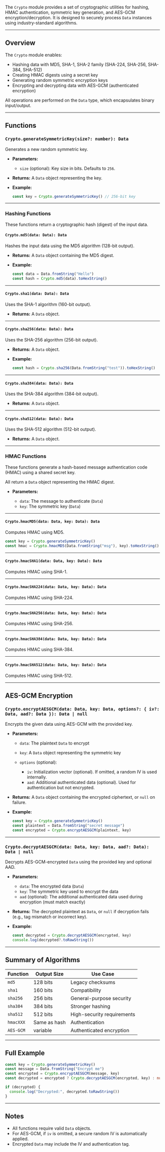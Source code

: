 The `Crypto` module provides a set of cryptographic utilities for hashing, HMAC authentication, symmetric key generation, and AES-GCM encryption/decryption. It is designed to securely process `Data` instances using industry-standard algorithms.

---

## Overview

The `Crypto` module enables:

* Hashing data with MD5, SHA-1, SHA-2 family (SHA-224, SHA-256, SHA-384, SHA-512)
* Creating HMAC digests using a secret key
* Generating random symmetric encryption keys
* Encrypting and decrypting data with AES-GCM (authenticated encryption)

All operations are performed on the `Data` type, which encapsulates binary input/output.

---

## Functions

### `Crypto.generateSymmetricKey(size?: number): Data`

Generates a new random symmetric key.

* **Parameters:**

  * `size` (optional): Key size in bits. Defaults to `256`.

* **Returns:** A `Data` object representing the key.

* **Example:**

  ```ts
  const key = Crypto.generateSymmetricKey() // 256-bit key
  ```

---

### Hashing Functions

These functions return a cryptographic hash (digest) of the input data.

#### `Crypto.md5(data: Data): Data`

Hashes the input data using the MD5 algorithm (128-bit output).

* **Returns:** A `Data` object containing the MD5 digest.

* **Example:**

  ```ts
  const data = Data.fromString("Hello")
  const hash = Crypto.md5(data).toHexString()
  ```

---

#### `Crypto.sha1(data: Data): Data`

Uses the SHA-1 algorithm (160-bit output).

* **Returns:** A `Data` object.

---

#### `Crypto.sha256(data: Data): Data`

Uses the SHA-256 algorithm (256-bit output).

* **Returns:** A `Data` object.

* **Example:**

  ```ts
  const hash = Crypto.sha256(Data.fromString("test")).toHexString()
  ```

---

#### `Crypto.sha384(data: Data): Data`

Uses the SHA-384 algorithm (384-bit output).

* **Returns:** A `Data` object.

---

#### `Crypto.sha512(data: Data): Data`

Uses the SHA-512 algorithm (512-bit output).

* **Returns:** A `Data` object.

---

### HMAC Functions

These functions generate a hash-based message authentication code (HMAC) using a shared secret key.

All return a `Data` object representing the HMAC digest.

* **Parameters:**

  * `data`: The message to authenticate (`Data`)
  * `key`: The symmetric key (`Data`)

---

#### `Crypto.hmacMD5(data: Data, key: Data): Data`

Computes HMAC using MD5.

```ts
const key = Crypto.generateSymmetricKey()
const hmac = Crypto.hmacMD5(Data.fromString("msg"), key).toHexString()
```

---

#### `Crypto.hmacSHA1(data: Data, key: Data): Data`

Computes HMAC using SHA-1.

---

#### `Crypto.hmacSHA224(data: Data, key: Data): Data`

Computes HMAC using SHA-224.

---

#### `Crypto.hmacSHA256(data: Data, key: Data): Data`

Computes HMAC using SHA-256.

---

#### `Crypto.hmacSHA384(data: Data, key: Data): Data`

Computes HMAC using SHA-384.

---

#### `Crypto.hmacSHA512(data: Data, key: Data): Data`

Computes HMAC using SHA-512.

---

## AES-GCM Encryption

### `Crypto.encryptAESGCM(data: Data, key: Data, options?: { iv?: Data, aad?: Data }): Data | null`

Encrypts the given data using AES-GCM with the provided key.

* **Parameters:**

  * `data`: The plaintext `Data` to encrypt
  * `key`: A `Data` object representing the symmetric key
  * `options` (optional):

    * `iv`: Initialization vector (optional). If omitted, a random IV is used internally.
    * `aad`: Additional authenticated data (optional). Used for authentication but not encrypted.

* **Returns:** A `Data` object containing the encrypted ciphertext, or `null` on failure.

* **Example:**

  ```ts
  const key = Crypto.generateSymmetricKey()
  const plaintext = Data.fromString("secret message")
  const encrypted = Crypto.encryptAESGCM(plaintext, key)
  ```

---

### `Crypto.decryptAESGCM(data: Data, key: Data, aad?: Data): Data | null`

Decrypts AES-GCM-encrypted `Data` using the provided key and optional AAD.

* **Parameters:**

  * `data`: The encrypted data (`Data`)
  * `key`: The symmetric key used to encrypt the data
  * `aad` (optional): The additional authenticated data used during encryption (must match exactly)

* **Returns:** The decrypted plaintext as `Data`, or `null` if decryption fails (e.g., tag mismatch or incorrect key).

* **Example:**

  ```ts
  const decrypted = Crypto.decryptAESGCM(encrypted, key)
  console.log(decrypted?.toRawString())
  ```

---

## Summary of Algorithms

| Function  | Output Size  | Use Case                   |
| --------- | ------------ | -------------------------- |
| `md5`     | 128 bits     | Legacy checksums           |
| `sha1`    | 160 bits     | Compatibility              |
| `sha256`  | 256 bits     | General-purpose security   |
| `sha384`  | 384 bits     | Stronger hashing           |
| `sha512`  | 512 bits     | High-security requirements |
| `hmacXXX` | Same as hash | Authentication             |
| `AES-GCM` | variable     | Authenticated encryption   |

---

## Full Example

```ts
const key = Crypto.generateSymmetricKey()
const message = Data.fromString("Encrypt me")
const encrypted = Crypto.encryptAESGCM(message, key)
const decrypted = encrypted ? Crypto.decryptAESGCM(encrypted, key) : null

if (decrypted) {
  console.log("Decrypted:", decrypted.toRawString())
}
```

---

## Notes

* All functions require valid `Data` objects.
* For AES-GCM, if `iv` is omitted, a secure random IV is automatically applied.
* Encrypted `Data` may include the IV and authentication tag.
